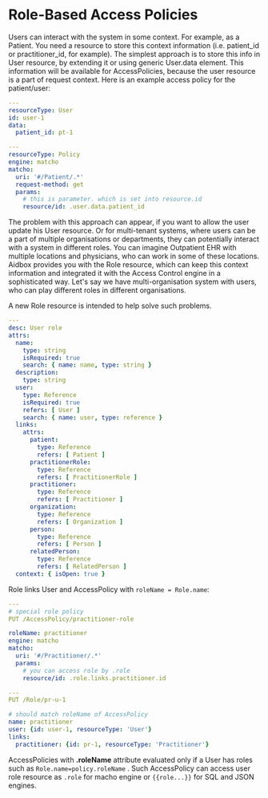# Role-Based Access Policies

Users can interact with the system in some context. For example, as a Patient. You need a resource to store this context information \(i.e. patient\_id or practitioner\_id, for example\). The simplest approach is to store this info in User resource, by extending it or using generic User.data element. This information will be available for AccessPolicies, because the user resource is a part of request context. Here is an example access policy for the patient/user:

```yaml
---
resourceType: User
id: user-1
data:
  patient_id: pt-1

---  
resourceType: Policy
engine: matcho
matcho:
  uri: '#/Patient/.*'
  request-method: get
  params:
    # this is parameter. which is set into resource.id
    resource/id: .user.data.patient_id
```

The problem with this approach can appear, if you want to allow the user update his User resource. Or for multi-tenant systems, where users can be a part of multiple organisations or departments,  they can potentially interact with a system in different roles. You can imagine Outpatient EHR with multiple locations and physicians, who can work in some of these locations. Aidbox provides you with the Role resource, which can keep this context information and integrated it with the Access Control engine in a sophisticated way. Let's say we have multi-organisation system with users, who can play different roles in different organisations.

A new Role resource is intended to help solve such problems. 

```yaml
---
desc: User role
attrs:
  name:
    type: string
    isRequired: true
    search: { name: name, type: string }
  description:
    type: string
  user:
    type: Reference
    isRequired: true
    refers: [ User ]
    search: { name: user, type: reference }
  links:
    attrs:
      patient:
        type: Reference
        refers: [ Patient ]
      practitionerRole:
        type: Reference
        refers: [ PractitionerRole ]
      practitioner:
        type: Reference
        refers: [ Practitioner ]
      organization:
        type: Reference
        refers: [ Organization ]
      person:
        type: Reference
        refers: [ Person ]
      relatedPerson:
        type: Reference
        refers: [ RelatedPerson ]
  context: { isOpen: true }

```

Role links User and AccessPolicy with `roleName = Role.name`:

```yaml
---
# special role policy
PUT /AccessPolicy/practitioner-role

roleName: practitioner
engine: matcho
matcho:
  uri: '#/Practitioner/.*'
  params:
    # you can access role by .role
    resource/id: .role.links.practitioner.id

---
PUT /Role/pr-u-1

# should match roleName of AccessPolicy
name: practitioner
user: {id: user-1, resourceType: 'User'}
links:
  practitioner: {id: pr-1, resourceType: 'Practitioner'}
```

AccessPolicies with **.roleName** attribute evaluated only if a User has roles such as `Role.name=policy.roleName` . Such AccessPolicy can access user role resource as `.role` for macho engine or `{{role...}}` for SQL and JSON engines. 

